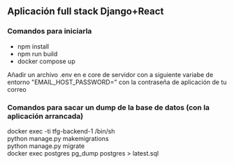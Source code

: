 <h2>Aplicación full stack Django+React</h2>
<h3>Comandos para iniciarla</h3>
<ul>
  <li>npm install</li>
  <li>npm run build</li>
  <li>docker compose up</li>
 </ul>
 <p>Añadir un archivo .env en e core de servidor con a siguiente variabe de entorno "EMAIL_HOST_PASSWORD=" con la contraseña de aplicación de tu correo
 <h3>Comandos para sacar un dump de la base de datos (con la aplicación arrancada)</h3>
docker exec -ti tfg-backend-1 /bin/sh <br>
python manage.py makemigrations<br>
python manage.py migrate<br>
docker exec postgres pg_dump postgres > latest.sql<br>

